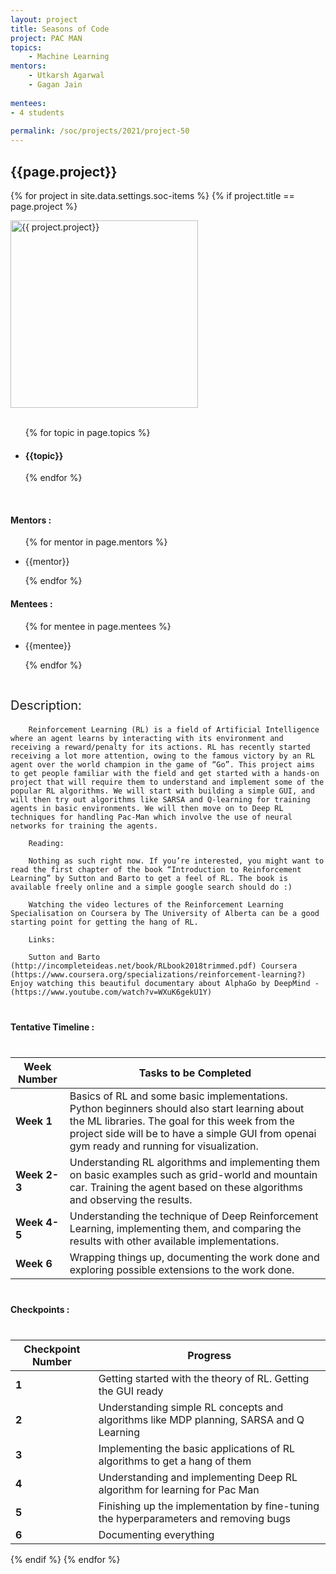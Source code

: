 ```yaml
---
layout: project
title: Seasons of Code
project: PAC MAN
topics:
    - Machine Learning
mentors:
    - Utkarsh Agarwal
    - Gagan Jain    
    
mentees:
- 4 students   
    
permalink: /soc/projects/2021/project-50
---
```


<h2 class="display1 m-3 p-3 text-center">{{page.project}}</h2>

{% for project in site.data.settings.soc-items %}
{% if project.title == page.project %}
<div>
    <img src="{{ site.baseurl }}/{{ project.image }}"  width = "300" height="300" alt="{{ project.project}}" class="border rounded img-soc">
</div>
<div>
    <br>
    <ul>
        {% for topic in page.topics %}
        <li><h4 class="text-primary text-center">{{topic}}</h4></li>
        {% endfor %}
    </ul>
    <br>
    <h4 class="display3  ">Mentors :</h4> 
    <ul>
        {% for mentor in page.mentors %}
        <li><p class="lead">{{mentor}}</p></li>
        {% endfor %}
    </ul>
    <h4 class="display3  ">Mentees :</h4> 
    <ul>
        {% for mentee in page.mentees %}
        <li><p class="lead">{{mentee}}</p></li>
        {% endfor %}
    </ul>
</div>
<div>
    <p class="display3" style = "font-size:20px;" >
        <br>
        Description:
        
        Reinforcement Learning (RL) is a field of Artificial Intelligence where an agent learns by interacting with its environment and receiving a reward/penalty for its actions. RL has recently started receiving a lot more attention, owing to the famous victory by an RL agent over the world champion in the game of “Go”. This project aims to get people familiar with the field and get started with a hands-on project that will require them to understand and implement some of the popular RL algorithms. We will start with building a simple GUI, and will then try out algorithms like SARSA and Q-learning for training agents in basic environments. We will then move on to Deep RL techniques for handling Pac-Man which involve the use of neural networks for training the agents.

        Reading:

        Nothing as such right now. If you’re interested, you might want to read the first chapter of the book “Introduction to Reinforcement Learning” by Sutton and Barto to get a feel of RL. The book is available freely online and a simple google search should do :)

        Watching the video lectures of the Reinforcement Learning Specialisation on Coursera by The University of Alberta can be a good starting point for getting the hang of RL.

        Links:

        Sutton and Barto (http://incompleteideas.net/book/RLbook2018trimmed.pdf) Coursera (https://www.coursera.org/specializations/reinforcement-learning?) Enjoy watching this beautiful documentary about AlphaGo by DeepMind - (https://www.youtube.com/watch?v=WXuK6gekU1Y)
  </p>
</div>
<div>
    <h4 class="display3" style="margin:40px 0px 40px 0px;">Tentative Timeline :</h4>
    <table class = "table table-striped">
  <thead>
    <tr>
      <th>Week Number</th>
      <th>Tasks to be Completed</th>
    </tr>
  </thead>
  <tbody>
    <tr>
      <td><strong>Week 1</strong></td>
      <td>Basics of RL and some basic implementations. Python beginners should also start learning about the ML libraries. The goal for this week from the project side will be to have a simple GUI from openai gym ready and running for visualization.</td>
    </tr>
    <tr>
      <td><strong>Week 2-3</strong></td>
      <td>Understanding RL algorithms and implementing them on basic examples such as grid-world and mountain car. Training the agent based on these algorithms and observing the results.</td>
    </tr>
    <tr>
      <td><strong>Week 4-5</strong></td>
      <td>Understanding the technique of Deep Reinforcement Learning, implementing them, and comparing the results with other available implementations.</td>
    </tr>
    <tr>
      <td><strong>Week 6</strong></td>
      <td>Wrapping things up, documenting the work done and exploring possible extensions to the work done.</td>
    </tr>
  </tbody>
</table>
</div>
<div>
    <h4 class="display3" style="margin:40px 0px 40px 0px;">Checkpoints :</h4>
    <table class = "table table-striped">
  <thead>
    <tr>
      <th>Checkpoint Number</th>
      <th>Progress</th>
    </tr>
  </thead>
  <tbody>
    <tr>
      <td><strong>1</strong></td>
      <td>Getting started with the theory of RL. Getting the GUI ready</td>
    </tr>
    <tr>
      <td><strong>2</strong></td>
      <td>Understanding simple RL concepts and algorithms like MDP planning, SARSA and Q Learning</td>
    </tr>
    <tr>
      <td><strong>3</strong></td>
      <td>Implementing the basic applications of RL algorithms to get a hang of them</td>
    </tr>
    <tr>
      <td><strong>4</strong></td>
      <td>Understanding and implementing Deep RL algorithm for learning for Pac Man</td>
    </tr>
    <tr>
      <td><strong>5</strong></td>
      <td>Finishing up the implementation by fine-tuning the hyperparameters and removing bugs</td>
    </tr>
    <tr>
      <td><strong>6</strong></td>
      <td>Documenting everything</td>
    </tr>
  </tbody>
</table>
</div>
{% endif %}
{% endfor %}
